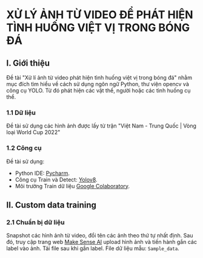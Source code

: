 # XỬ LÝ ẢNH TỪ VIDEO ĐỂ PHÁT HIỆN TÌNH HUỐNG VIỆT VỊ TRONG BÓNG ĐÁ

## I. Giới thiệu
Đề tài "Xử lí ảnh từ video phát hiện tình huống việt vị trong bóng đá" nhằm mục đích tìm hiểu về cách sử dụng ngôn ngữ Python, thư viện opencv và công cụ YOLO. Từ đó phát hiện các vật thể, người hoặc các tình huống cụ thể.
### 1.1 Dữ liệu
Đề tài sử dụng các hình ảnh được lấy từ trận "Việt Nam - Trung Quốc | Vòng loại World Cup 2022"
### 1.2 Công cụ
Đề tài sử dụng:
- Python IDE: [Pycharm](https://www.jetbrains.com/pycharm/).
- Công cụ Train và Detect: [Yolov8](https://github.com/ultralytics/ultralytics.git).
- Môi trường Train dữ liệu [Google Colaboratory](https://colab.research.google.com/).
## II. Custom data training
### 2.1 Chuẩn bị dữ liệu
Snapshot các hình ảnh từ video, đổi tên các ảnh theo thứ tự nhất định. Sau đó, truy cập trang web [Make Sense AI](https://www.makesense.ai/) upload hình ảnh và tiến hành gắn các label vào ảnh. Tải file sau khi gắn label. File dữ liệu mẫu: `Sample_data`.

